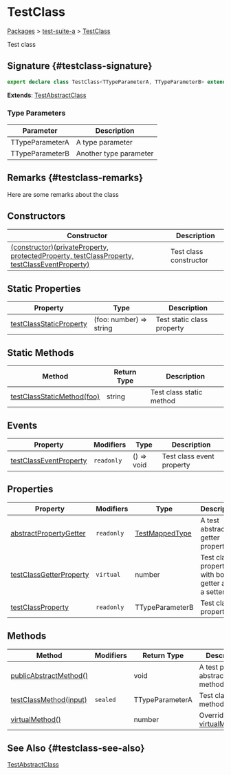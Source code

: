 # TestClass

[Packages](/) \> [test-suite-a](/test-suite-a/) \> [TestClass](/test-suite-a/testclass-class/)

Test class

## Signature {#testclass-signature}

```typescript
export declare class TestClass<TTypeParameterA, TTypeParameterB> extends TestAbstractClass
```

**Extends**: [TestAbstractClass](/test-suite-a/testabstractclass-class/)

### Type Parameters

| Parameter | Description |
| - | - |
| TTypeParameterA | A type parameter |
| TTypeParameterB | Another type parameter |

## Remarks {#testclass-remarks}

Here are some remarks about the class

## Constructors

| Constructor | Description |
| - | - |
| [(constructor)(privateProperty, protectedProperty, testClassProperty, testClassEventProperty)](/test-suite-a/testclass-class/_constructor_-constructor) | Test class constructor |

## Static Properties

| Property | Type | Description |
| - | - | - |
| [testClassStaticProperty](/test-suite-a/testclass-class/testclassstaticproperty-property) | (foo: number) =\> string | Test static class property |

## Static Methods

| Method | Return Type | Description |
| - | - | - |
| [testClassStaticMethod(foo)](/test-suite-a/testclass-class/testclassstaticmethod-method) | string | Test class static method |

## Events

| Property | Modifiers | Type | Description |
| - | - | - | - |
| [testClassEventProperty](/test-suite-a/testclass-class/testclasseventproperty-property) | `readonly` | () =\> void | Test class event property |

## Properties

| Property | Modifiers | Type | Description |
| - | - | - | - |
| [abstractPropertyGetter](/test-suite-a/testclass-class/abstractpropertygetter-property) | `readonly` | [TestMappedType](/test-suite-a/testmappedtype-typealias/) | A test abstract getter property. |
| [testClassGetterProperty](/test-suite-a/testclass-class/testclassgetterproperty-property) | `virtual` | number | Test class property with both a getter and a setter. |
| [testClassProperty](/test-suite-a/testclass-class/testclassproperty-property) | `readonly` | TTypeParameterB | Test class property |

## Methods

| Method | Modifiers | Return Type | Description |
| - | - | - | - |
| [publicAbstractMethod()](/test-suite-a/testclass-class/publicabstractmethod-method) |  | void | A test public abstract method. |
| [testClassMethod(input)](/test-suite-a/testclass-class/testclassmethod-method) | `sealed` | TTypeParameterA | Test class method |
| [virtualMethod()](/test-suite-a/testclass-class/virtualmethod-method) |  | number | Overrides [virtualMethod()](/test-suite-a/testabstractclass-class/virtualmethod-method). |

## See Also {#testclass-see-also}

[TestAbstractClass](/test-suite-a/testabstractclass-class/)
